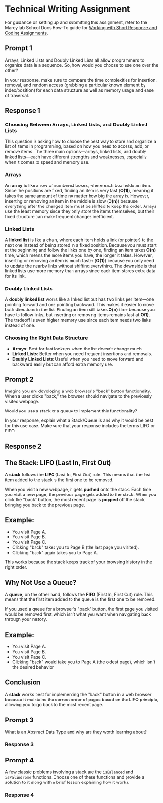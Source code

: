 # Technical Writing Assignment

For guidance on setting up and submitting this assignment, refer to the Marcy lab School Docs How-To guide for [Working with Short Response and Coding Assignments](https://marcylabschool.gitbook.io/marcy-lab-school-docs/fullstack-curriculum/how-tos/working-with-assignments#how-to-work-on-assignments).

## Prompt 1

Arrays, Linked Lists and Doubly Linked Lists all allow programmers to organize data in a sequence. So, how would you choose to use one over the other?

In your response, make sure to compare the time complexities for insertion, removal, and random access (grabbing a particular known element by index/position) for each data structure as well as memory usage and ease of traversal.

## Response 1

### Choosing Between Arrays, Linked Lists, and Doubly Linked Lists

This question is asking how to choose the best way to store and organize a list of items in programming, based on how you need to access, add, or remove items. The three main options—arrays, linked lists, and doubly linked lists—each have different strengths and weaknesses, especially when it comes to speed and memory use.

### Arrays

An **array** is like a row of numbered boxes, where each box holds an item. Since the positions are fixed, finding an item is very fast (**O(1)**), meaning it takes the same amount of time no matter how big the array is. However, inserting or removing an item in the middle is slow (**O(n)**) because everything after the changed item must be shifted to keep the order. Arrays use the least memory since they only store the items themselves, but their fixed structure can make frequent changes inefficient.

### Linked Lists

A **linked list** is like a chain, where each item holds a link (or pointer) to the next one instead of being stored in a fixed position. Because you must start at the beginning and follow the links one by one, finding an item takes **O(n)** time, which means the more items you have, the longer it takes. However, inserting or removing an item is much faster (**O(1)**) because you only need to update the nearby links without shifting everything. The downside is that linked lists use more memory than arrays since each item stores extra data for its link.

### Doubly Linked Lists

A **doubly linked list** works like a linked list but has two links per item—one pointing forward and one pointing backward. This makes it easier to move both directions in the list. Finding an item still takes **O(n)** time because you have to follow links, but inserting or removing items remains fast at **O(1)**. The tradeoff is even higher memory use since each item needs two links instead of one.

### Choosing the Right Data Structure

- **Arrays**: Best for fast lookups when the list doesn’t change much.
- **Linked Lists**: Better when you need frequent insertions and removals.
- **Doubly Linked Lists**: Useful when you need to move forward and backward easily but can afford extra memory use.

## Prompt 2

Imagine you are developing a web browser's "back" button functionality. When a user clicks "back," the browser should navigate to the previously visited webpage.

Would you use a stack or a queue to implement this functionality?

In your response, explain what a Stack/Queue is and why it would be best for this use case. Make sure that your response includes the terms LIFO or FIFO.

## Response 2

## The Stack: LIFO (Last In, First Out)

A **stack** follows the **LIFO** (Last In, First Out) rule. This means that the last item added to the stack is the first one to be removed.

When you visit a new webpage, it gets **pushed** onto the stack. Each time you visit a new page, the previous page gets added to the stack. When you click the "back" button, the most recent page is **popped** off the stack, bringing you back to the previous page.

## Example:

- You visit Page A.
- You visit Page B.
- You visit Page C.
- Clicking "back" takes you to Page B (the last page you visited).
- Clicking "back" again takes you to Page A.

This works because the stack keeps track of your browsing history in the right order.

## Why Not Use a Queue?

A **queue**, on the other hand, follows the **FIFO** (First In, First Out) rule. This means that the first item added to the queue is the first one to be removed.

If you used a queue for a browser's "back" button, the first page you visited would be removed first, which isn’t what you want when navigating back through your history.

## Example:

- You visit Page A.
- You visit Page B.
- You visit Page C.
- Clicking "back" would take you to Page A (the oldest page), which isn't the desired behavior.

## Conclusion

A **stack** works best for implementing the "back" button in a web browser because it maintains the correct order of pages based on the LIFO principle, allowing you to go back to the most recent page.

## Prompt 3

What is an Abstract Data Type and why are they worth learning about?

### Response 3

## Prompt 4

A few classic problems involving a stack are the `isBalanced` and `isPalindrome` functions. Choose one of these functions and provide a solution to it along with a brief lesson explaining how it works.

### Response 4
